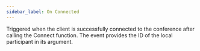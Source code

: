 ```yaml
---
sidebar_label: On Connected
---
```

Triggered when the client is successfully connected to the conference after calling the Connect function. The event provides the ID of the local participant in its argument.